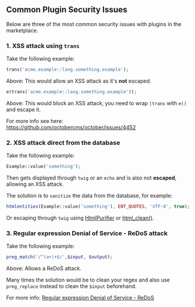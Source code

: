 ## Common Plugin Security Issues

Below are three of the most common security issues with plugins in the marketplace.

### 1. XSS attack using `trans`

Take the following example:

```php
trans('acme.example::lang.something.example');
```

Above: This would allow an XSS attack as it's **not** escaped.

```php
e(trans('acme.example::lang.something.example'));
```

Above: This would block an XSS attack, you need to wrap `|trans` with `e()` and escape it.

For more info see here: https://github.com/octobercms/october/issues/4452

### 2. XSS attack direct from the database

Take the following example:

```php
Example::value('something');
```

Then gets displayed through `twig` or an `echo` and is also not **escaped**,  allowing an XSS attack.

The solution is to `sanitize` the data from the database, for example:

```php
htmlentities(Example::value('something'), ENT_QUOTES, 'UTF-8', true);
```

Or escaping through `twig` using [HtmlPurifier](https://octobercms.com/plugin/vdlp-htmlpurifier) or [html_clean()](https://octobercms.com/docs/markup/function-html).

### 3. Regular expression Denial of Service - ReDoS attack

Take the following example:

```php
preg_match('/^(a+)+$/',$input, $output);
```

Above: Allows a ReDoS attack.

Many times the solution would be to clean your regex and also use `preg_replace` instead to clean the `$input` beforehand.

For more info: [Regular expression Denial of Service - ReDoS](https://owasp.org/www-community/attacks/Regular_expression_Denial_of_Service_-_ReDoS)
